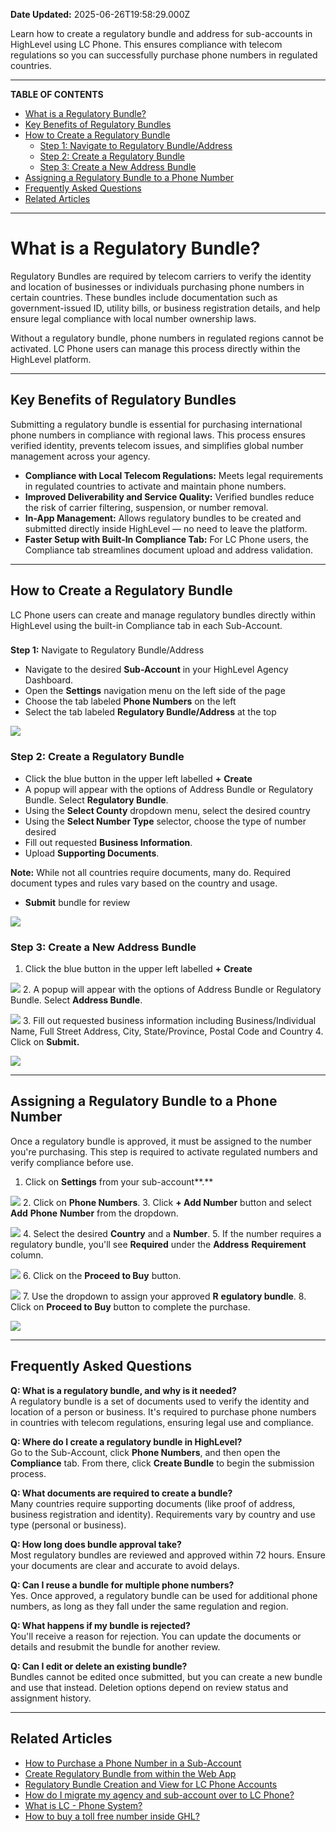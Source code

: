 **Date Updated:** 2025-06-26T19:58:29.000Z

Learn how to create a regulatory bundle and address for sub-accounts in HighLevel using LC Phone. This ensures compliance with telecom regulations so you can successfully purchase phone numbers in regulated countries.

---

**TABLE OF CONTENTS**

* [What is a Regulatory Bundle?](#What-is-a-Regulatory-Bundle?)[](#Key-Benefits-of-Regulatory-Bundles)
* [Key Benefits of Regulatory Bundles](#Key-Benefits-of-Regulatory-Bundles)[](#How-to-Create-a-Regulatory-Bundle)
* [How to Create a Regulatory Bundle](#How-to-Create-a-Regulatory-Bundle)[](#Step-1%3A%C2%A0Navigate-to-Regulatory-Bundle/Address)  
   * [Step 1: Navigate to Regulatory Bundle/Address](#Step-1%3A%C2%A0Navigate-to-Regulatory-Bundle/Address)[](#Step-2%3A%C2%A0Create-a-Regulatory-Bundle)  
   * [Step 2: Create a Regulatory Bundle](#Step-2%3A%C2%A0Create-a-Regulatory-Bundle)[](#Step-3%3A%C2%A0Create-a-New-Address-Bundle)  
   * [Step 3: Create a New Address Bundle](#Step-3%3A%C2%A0Create-a-New-Address-Bundle)[](#Assigning-a-Regulatory-Bundle-to-a-Phone-Number)
* [Assigning a Regulatory Bundle to a Phone Number](#Assigning-a-Regulatory-Bundle-to-a-Phone-Number)[](#Frequently-Asked-Questions)
* [Frequently Asked Questions](#Frequently-Asked-Questions)[](#Related-Articles)
* [Related Articles](#Related-Articles)

---

# **What is a Regulatory Bundle?**

  
Regulatory Bundles are required by telecom carriers to verify the identity and location of businesses or individuals purchasing phone numbers in certain countries. These bundles include documentation such as government-issued ID, utility bills, or business registration details, and help ensure legal compliance with local number ownership laws.

Without a regulatory bundle, phone numbers in regulated regions cannot be activated. LC Phone users can manage this process directly within the HighLevel platform.

---

## **Key Benefits of Regulatory Bundles**

  
Submitting a regulatory bundle is essential for purchasing international phone numbers in compliance with regional laws. This process ensures verified identity, prevents telecom issues, and simplifies global number management across your agency.

  
* **Compliance with Local Telecom Regulations:** Meets legal requirements in regulated countries to activate and maintain phone numbers.
* **Improved Deliverability and Service Quality:** Verified bundles reduce the risk of carrier filtering, suspension, or number removal.
* **In-App Management:** Allows regulatory bundles to be created and submitted directly inside HighLevel — no need to leave the platform.
* **Faster Setup with Built-In Compliance Tab:** For LC Phone users, the Compliance tab streamlines document upload and address validation.

---

## **How to Create a Regulatory Bundle**

  
LC Phone users can create and manage regulatory bundles directly within HighLevel using the built-in Compliance tab in each Sub-Account.

###   
**Step 1:** Navigate to Regulatory Bundle/Address

  
* Navigate to the desired **Sub-Account** in your HighLevel Agency Dashboard.
* Open the **Settings** navigation menu on the left side of the page
* Choose the tab labeled **Phone Numbers** on the left
* Select the tab labeled **Regulatory Bundle/Address** at the top  
    
![](https://jumpshare.com/v/Gw4ZD1r1zrQjJbIa7KX1+/GIF+Recording+2025-06-02+at+8.25.13+PM.gif)
  
  
### **Step 2:** Create a Regulatory Bundle  

  
* Click the blue button in the upper left labelled **\+** **Create**
* A popup will appear with the options of Address Bundle or Regulatory Bundle. Select **Regulatory Bundle**.
* Using the **Select County** dropdown menu, select the desired country
* Using the **Select Number Type** selector, choose the type of number desired
* Fill out requested **Business Information**.
* Upload **Supporting Documents**.  
    
**Note:** While not all countries require documents, many do. Required document types and rules vary based on the country and usage.
* **Submit** bundle for review  
    
![](https://jumpshare.com/v/F6NeE02HgVx6FRldbKYm+/GIF+Recording+2025-06-02+at+9.24.21+PM.gif)
  
  
### **Step 3:** Create a New Address Bundle

  
1. Click the blue button in the upper left labelled **\+** **Create**  
    
**![](https://jumpshare.com/v/V005hoymPp4ex7dEL8ng+/Screen+Shot+2025-06-26+at+7.41.16+PM.png)**
2. A popup will appear with the options of Address Bundle or Regulatory Bundle. Select **Address Bundle**.  
    
![](https://jumpshare.com/v/02dJZfHnWy8TVPDQ0e3a+/Screen+Shot+2025-06-26+at+7.48.08+PM.png)
3. Fill out requested business information including Business/Individual Name, Full Street Address, City, State/Province, Postal Code and Country
4. Click on **Submit.**  
    
![](https://jumpshare.com/v/xaRVQw2drMBOBV6i8RO7+/Screen+Shot+2025-06-26+at+7.52.54+PM.png)

---

## **Assigning a Regulatory Bundle to a Phone Number**

  
Once a regulatory bundle is approved, it must be assigned to the number you're purchasing. This step is required to activate regulated numbers and verify compliance before use.  
  
1. Click on **Settings** from your sub-account**.**  
    
**![](https://jumpshare.com/v/Olo9d8WJe6hc3uex02EA+/Screen+Shot+2025-06-26+at+7.14.50+PM.png)**
2. Click on **Phone Numbers**.
3. Click **\+ Add Number** button and select **Add** **Phone** **Number** from the dropdown.  
    
![](https://jumpshare.com/v/61ANHkcMX3wz43zfpTYX+/Screen+Shot+2025-06-26+at+7.23.23+PM.png)
4. Select the desired **Country** and a **Number**.
5. If the number requires a regulatory bundle, you'll see **Required** under the **Address** **Requirement** column.  
    
![](https://jumpshare.com/v/5qh1yzOmhp9FnLAWH9uQ+/Screen+Shot+2025-06-26+at+7.25.59+PM.png)
6. Click on the **Proceed to Buy** button.  
    
![](https://jumpshare.com/v/hVG72QDk0uSazurJ7t4F+/Screen+Shot+2025-06-26+at+7.32.23+PM.png)
7. Use the dropdown to assign your approved **R** **egulatory bundle**.
8. Click on **Proceed to Buy** button to complete the purchase.  
    
![](https://jumpshare.com/v/oucJCEZFH2FKrpzrnEgW+/Screen+Shot+2025-06-26+at+7.34.32+PM.png)

---

## **Frequently Asked Questions**

  
**Q: What is a regulatory bundle, and why is it needed?**  
A regulatory bundle is a set of documents used to verify the identity and location of a person or business. It's required to purchase phone numbers in countries with telecom regulations, ensuring legal use and compliance.

  
**Q: Where do I create a regulatory bundle in HighLevel?**  
Go to the Sub-Account, click **Phone Numbers**, and then open the **Compliance** tab. From there, click **Create Bundle** to begin the submission process.

  
**Q: What documents are required to create a bundle?**  
Many countries require supporting documents (like proof of address, business registration and identity). Requirements vary by country and use type (personal or business).

  
**Q: How long does bundle approval take?**  
Most regulatory bundles are reviewed and approved within 72 hours. Ensure your documents are clear and accurate to avoid delays.

  
**Q: Can I reuse a bundle for multiple phone numbers?**  
Yes. Once approved, a regulatory bundle can be used for additional phone numbers, as long as they fall under the same regulation and region.

  
**Q: What happens if my bundle is rejected?**  
You'll receive a reason for rejection. You can update the documents or details and resubmit the bundle for another review.

  
**Q: Can I edit or delete an existing bundle?**  
Bundles cannot be edited once submitted, but you can create a new bundle and use that instead. Deletion options depend on review status and assignment history.

---

## **Related Articles**

  
* [How to Purchase a Phone Number in a Sub-Account](https://help.gohighlevel.com/en/support/solutions/articles/155000003226)
* [Create Regulatory Bundle from within the Web App](https://help.gohighlevel.com/en/support/solutions/articles/48001213216)
* [Regulatory Bundle Creation and View for LC Phone Accounts](https://help.gohighlevel.com/en/support/solutions/articles/48001213216)
* [How do I migrate my agency and sub-account over to LC Phone?](https://help.gohighlevel.com/en/support/solutions/articles/48001204027)
* [What is LC - Phone System?](https://help.gohighlevel.com/en/support/solutions/articles/48001223546)
* [How to buy a toll free number inside GHL?](https://help.gohighlevel.com/en/support/solutions/articles/48001204834)

  